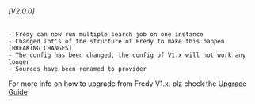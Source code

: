 ###### [V2.0.0]
```
- Fredy can now run multiple search job on one instance
- Changed lot's of the structure of Fredy to make this happen
[BREAKING CHANGES]
- The config has been changed, the config of V1.x will not work any longer
- Sources have been renamed to provider
```
For more info on how to upgrade from Fredy V1.x, plz check the [Upgrade Guide](./doc/upgrade-from-1-to-2.md)